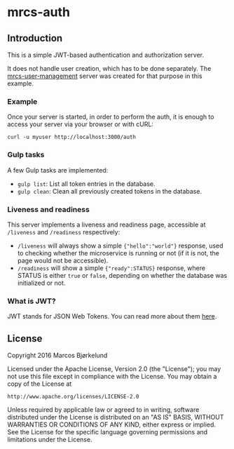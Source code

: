 # mrcs-auth

## Introduction

This is a simple JWT-based authentication and authorization server.

It does not handle user creation, which has to be done separately.
The [mrcs-user-management](https://github.com/marcosbc/mrcs-user-management)
server was created for that purpose in this example.

### Example

Once your server is started, in order to perform the auth, it is enough
to access your server via your browser or with cURL:

```
curl -u myuser http://localhost:3000/auth
```

### Gulp tasks

A few Gulp tasks are implemented:

- `gulp list`: List all token entries in the database.
- `gulp clean`: Clean all previously created tokens in the database.

### Liveness and readiness

This server implements a liveness and readiness page, accessible at
`/liveness` and `/readiness` respectively:

- `/liveness` will always show a simple `{"hello":"world"}` response,
  used to checking whether the microservice is running or not (if it is
  not, the page would not be accessible).
- `/readiness` will show a simple `{"ready":STATUS}` response, where
  STATUS is either `true` or `false`, depending on whether the database
  was initialized or not.

### What is JWT?

JWT stands for JSON Web Tokens. You can read more about them
[here](https://jwt.io).

## License

Copyright 2016 Marcos Bjørkelund

Licensed under the Apache License, Version 2.0 (the "License");
you may not use this file except in compliance with the License.
You may obtain a copy of the License at

    http://www.apache.org/licenses/LICENSE-2.0

Unless required by applicable law or agreed to in writing, software
distributed under the License is distributed on an "AS IS" BASIS,
WITHOUT WARRANTIES OR CONDITIONS OF ANY KIND, either express or implied.
See the License for the specific language governing permissions and
limitations under the License.

